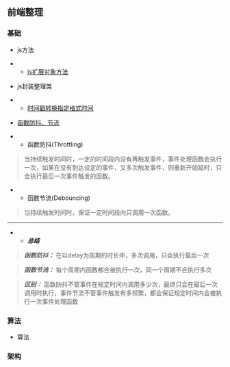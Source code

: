 ## 前端整理

### 基础
 - js方法
 - - [js扩展对象方法](https://github.com/hou1183633065/web_organize_notes/blob/master/Algorithm/js/prototype.js)

 - js封装整理类
 - - [时间戳转换指定格式时间](https://github.com/hou1183633065/web_organize_notes/blob/master/Algorithm/js/DateFomatter.js)
 
 - [函数防抖、节流](https://github.com/hou1183633065/web_organize_notes/blob/master/Algorithm/js/DebouncingAndThrottling.js)
 - - 函数防抖(Throttling)
> 当持续触发时间时，一定的时间段内没有再触发事件，事件处理函数会执行一次，如果在没有到达设定的事件，又多次触发事件，则重新开始延时，只会执行最后一次事件触发的函数。
 - - 函数节流(Debouncing)
> 当持续触发时间时，保证一定时间段内只调用一次函数。
---
 - - ***总结***

> ***函数防抖：*** 在以delay为周期的时长中，多次调用，只会执行最后一次

> ***函数节流：*** 每个周期内函数都会被执行一次，同一个周期不会执行多次

> ***区别：*** 函数防抖不管事件在规定时间内调用多少次，最终只会在最后一次调用时执行，事件节流不管事件触发有多频繁，都会保证规定时间内会被执行一次事件处理函数

### 算法
 - 算法
### 架构